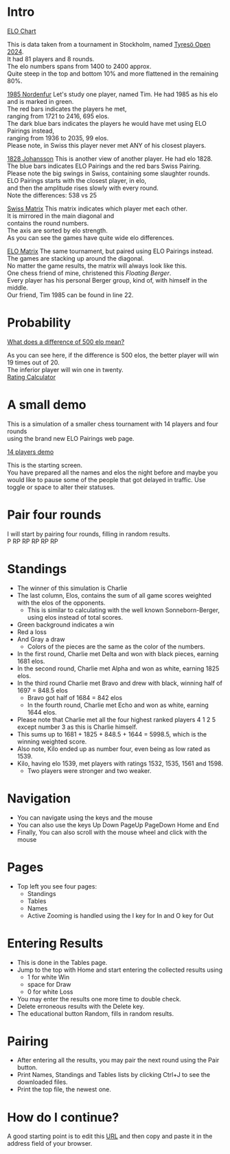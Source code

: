 # Intro

[ELO Chart](https://docs.google.com/spreadsheets/d/1DHRnlp8Q6RnnG-gF-fg0liyS2zZINEF5typxI497JyE/edit?gid=483813383#gid=483813383)

This is data taken from a tournament in Stockholm, named [Tyresö Open 2024](https://member.schack.se/ShowTournamentServlet?id=13664&listingtype=2).  
It had 81 players and 8 rounds.  
The elo numbers spans from 1400 to 2400 approx.  
Quite steep in the top and bottom 10% and more flattened in the remaining 80%.

[1985 Nordenfur](https://docs.google.com/spreadsheets/d/1DHRnlp8Q6RnnG-gF-fg0liyS2zZINEF5typxI497JyE/edit?gid=243754366#gid=243754366)
Let's study one player, named Tim. He had 1985 as his elo and is marked in green.  
The red bars indicates the players he met,  
ranging from 1721 to 2416, 695 elos.  
The dark blue bars indicates the players he would have met using ELO Pairings instead,  
ranging from 1936 to 2035, 99 elos.  
Please note, in Swiss this player never met ANY of his closest players.  

[1828 Johansson](https://docs.google.com/spreadsheets/d/1DHRnlp8Q6RnnG-gF-fg0liyS2zZINEF5typxI497JyE/edit?gid=10301852#gid=10301852)
This is another view of another player. He had elo 1828.  
The blue bars indicates ELO Pairings and the red bars Swiss Pairing.  
Please note the big swings in Swiss, containing some slaughter rounds.  
ELO Pairings starts with the closest player, in elo,  
and then the amplitude rises slowly with every round.  
Note the differences: 538 vs 25  

[Swiss Matrix](https://docs.google.com/spreadsheets/d/1DHRnlp8Q6RnnG-gF-fg0liyS2zZINEF5typxI497JyE/edit?gid=1809770193#gid=1809770193)
This matrix indicates which player met each other.  
It is mirrored in the main diagonal and  
contains the round numbers.  
The axis are sorted by elo strength.  
As you can see the games have quite wide elo differences.  

[ELO Matrix](https://docs.google.com/spreadsheets/d/1DHRnlp8Q6RnnG-gF-fg0liyS2zZINEF5typxI497JyE/edit?gid=830847657#gid=830847657)
The same tournament, but paired using ELO Pairings instead.  
The games are stacking up around the diagonal.  
No matter the game results, the matrix will always look like this.  
One chess friend of mine, christened this *Floating Berger*.  
Every player has his personal Berger group, kind of, with himself in the middle.  
Our friend, Tim 1985 can be found in line 22.

# Probability

[What does a difference of 500 elo mean?](https://docs.google.com/spreadsheets/d/1DHRnlp8Q6RnnG-gF-fg0liyS2zZINEF5typxI497JyE/edit?gid=1487995663#gid=1487995663)

As you can see here, if the difference is 500 elos, the better player will win 19 times out of 20.  
The inferior player will win one in twenty.  
[Rating Calculator](https://ratings.fide.com/calc.phtml?page=change)

# A small demo

This is a simulation of a smaller chess tournament with 14 players and four rounds  
using the brand new ELO Pairings web page.  

[14 players demo](http://127.0.0.1:5500/?TOUR=Senior_Stockholm&DATE=2024-05-28&ROUNDS=8&ROUND=0&SP=0.0&TPP=30&PPP=60&PAUSED=()&PLAYERS=(1825|Alpha)(1697|Bravo)(1684|Charlie)(1681|Delta)(1644|Echo)(1598|Foxtrot)(1598|Golf)(1583|Hotel)(1561|India)(1559|Juliett)(1539|Kilo)(1535|Lima)(1532|Mike)(1400|November))

This is the starting screen.  
You have prepared all the names and elos the night before and maybe you would like to pause some of the people that got delayed in traffic.
Use toggle or space to alter their statuses.

# Pair four rounds
I will start by pairing four rounds, filling in random results.  
  P RP RP RP RP RP  
  
# Standings
* The winner of this simulation is Charlie
* The last column, Elos, contains the sum of all game scores weighted with the elos of the opponents.
   * This is similar to calculating with the well known Sonneborn-Berger, using elos instead of total scores.
* Green background indicates a win
* Red a loss
* And Gray a draw
   * Colors of the pieces are the same as the color of the numbers.
* In the first round, Charlie met Delta and won with black pieces, earning 1681 elos.
* In the second round, Charlie met Alpha and won as white, earning 1825 elos.
* In the third round Charlie met Bravo and drew with black, winning half of 1697 = 848.5 elos
   * Bravo got half of 1684 = 842 elos
   * In the fourth round, Charlie met Echo and won as white, earning 1644 elos.
* Please note that Charlie met all the four highest ranked players 4 1 2 5 except number 3 as this is Charlie himself.   
* This sums up to 1681 + 1825 + 848.5 + 1644 = 5998.5, which is the winning weighted score.
* Also note, Kilo ended up as number four, even being as low rated as 1539.
* Kilo, having elo 1539, met players with ratings 1532, 1535, 1561 and 1598.
   * Two players were stronger and two weaker.

# Navigation
* You can navigate using the keys and the mouse
* You can also use the keys Up Down PageUp PageDown Home and End
* Finally, You can also scroll with the mouse wheel and click with the mouse

# Pages
* Top left you see four pages:
   * Standings
   * Tables
   * Names
   * Active
Zooming is handled using the I key for In and O key for Out

# Entering Results
* This is done in the Tables page.
* Jump to the top with Home and start entering the collected results using
   * 1 for white Win
   * space for Draw
   * 0 for white Loss
* You may enter the results one more time to double check.
* Delete erroneous results with the Delete key.
* The educational button Random, fills in random results.

# Pairing
* After entering all the results, you may pair the next round using the Pair button.
* Print Names, Standings and Tables lists by clicking Ctrl+J to see the downloaded files.
* Print the top file, the newest one.

# How do I continue?
A good starting point is to edit this [URL](tournaments/14.txt) and then copy and paste it in the address field of your browser.
